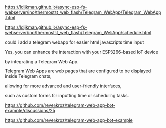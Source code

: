 https://ldijkman.github.io/async-esp-fs-webserver/ino/thermostat_web_flash/Telegram_WebApp/Telegram_WebApp.html

https://ldijkman.github.io/async-esp-fs-webserver/ino/thermostat_web_flash/Telegram_WebApp/schedule.html

could i add a telegram webapp 
   for easier html javascripts time input

Yes, you can enhance the interaction with your ESP8266-based IoT device 

by integrating a Telegram Web App. 

Telegram Web Apps are web pages that are configured to be displayed inside Telegram chats, 

allowing for more advanced and user-friendly interfaces, 

such as custom forms for inputting time or scheduling tasks.


https://github.com/revenkroz/telegram-web-app-bot-example/discussions/25


https://github.com/revenkroz/telegram-web-app-bot-example
